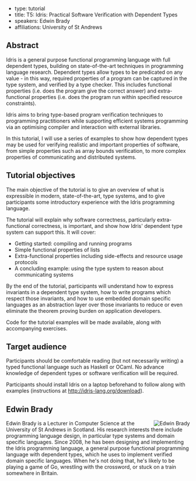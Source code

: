 - type: tutorial
- title: T5: Idris: Practical Software Verification with Dependent Types 
- speakers: Edwin Brady
- affiliations: University of St Andrews


## Abstract
Idris is a general purpose functional programming language with full
dependent types, building on state-of-the-art techniques in
programming language research. Dependent types allow types to be
predicated on any value - in this way, required properties of a
program can be captured in the type system, and verified by a type
checker. This includes functional properties (i.e. does the program
give the correct answer) and extra-functional properties (i.e. does
the program run within specified resource constraints).

Idris aims to bring type-based program verification techniques to
programming practitioners while supporting efficient systems
programming via an optimising compiler and interaction with external
libraries.

In this tutorial, I will use a series of examples to show how
dependent types may be used for verifying realistic and important
properties of software, from simple properties such as array bounds
verification, to more complex properties of communicating and
distributed systems.

## Tutorial objectives
The main objective of the tutorial is to give an overview of what is
expressible in modern, state-of-the-art, type systems, and to give
participants some introductory experience with the Idris programming
language.

The tutorial will explain why software correctness, particularly
extra-functional correctness, is important, and show how Idris\'
dependent type system can support this. It will cover:

* Getting started: compiling and running programs
* Simple functional properties of lists
* Extra-functional properties including side-effects and resource
  usage protocols
* A concluding example: using the type system to reason about
  communicating systems

By the end of the tutorial, participants will understand how to
express invariants in a dependent type system, how to write programs
which respect those invariants, and how to use embedded domain
specific languages as an abstraction layer over those invariants to
reduce or even eliminate the theorem proving burden on application
developers.

Code for the tutorial examples will be made available, along with accompanying exercises.

## Target audience
Participants should be comfortable reading (but not necessarily
writing) a typed functional language such as Haskell or OCaml. No
advance knowledge of dependent types or software verification will be
required.

Participants should install Idris on a laptop beforehand to follow
along with examples (instructions at http://idris-lang.org/download).


## Edwin Brady
<img align="right" src="img/edwin-brady.jpg" alt="Edwin Brady"></img>
Edwin Brady is a Lecturer in Computer Science at the University of St
Andrews in Scotland. His research interests there include programming
language design, in particular type systems and domain specific
languages.  Since 2008, he has been designing and implementing the
Idris programming language, a general purpose functional programming
language with dependent types, which he uses to implement verified
domain specific languages. When he\'s not doing that, he\'s likely to
be playing a game of Go, wrestling with the crossword, or stuck on a
train somewhere in Britain.
